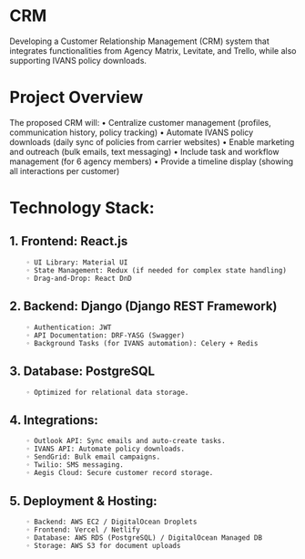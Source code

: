 # CRM
Developing a Customer Relationship Management (CRM) system that integrates functionalities from Agency Matrix, Levitate, and Trello, while also supporting IVANS policy downloads. 
# Project Overview
The proposed CRM will:
    • Centralize customer management (profiles, communication history, policy tracking) 
    • Automate IVANS policy downloads (daily sync of policies from carrier websites) 
    • Enable marketing and outreach (bulk emails, text messaging) 
    • Include task and workflow management (for 6 agency members) 
    • Provide a timeline display (showing all interactions per customer) 
# Technology Stack:
   ## 1. Frontend: React.js
        ◦ UI Library: Material UI 
        ◦ State Management: Redux (if needed for complex state handling) 
        ◦ Drag-and-Drop: React DnD 
   ## 2. Backend: Django (Django REST Framework)
        ◦ Authentication: JWT 
        ◦ API Documentation: DRF-YASG (Swagger) 
        ◦ Background Tasks (for IVANS automation): Celery + Redis 
   ## 3. Database: PostgreSQL
        ◦ Optimized for relational data storage. 
   ## 4. Integrations:
        ◦ Outlook API: Sync emails and auto-create tasks. 
        ◦ IVANS API: Automate policy downloads. 
        ◦ SendGrid: Bulk email campaigns. 
        ◦ Twilio: SMS messaging. 
        ◦ Aegis Cloud: Secure customer record storage. 
   ## 5. Deployment & Hosting:
        ◦ Backend: AWS EC2 / DigitalOcean Droplets 
        ◦ Frontend: Vercel / Netlify 
        ◦ Database: AWS RDS (PostgreSQL) / DigitalOcean Managed DB 
        ◦ Storage: AWS S3 for document uploads 
